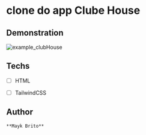 # clone do app Clube House

## Demonstration 
<img src="https://www.aroged.com/wp-content/uploads/2021/02/Clubhouse-what-is-it-how-does-it-work.png" alt="example_clubHouse">

## Techs
* [ ] HTML

* [ ] TailwindCSS

## Author 
    **Mayk Brito**